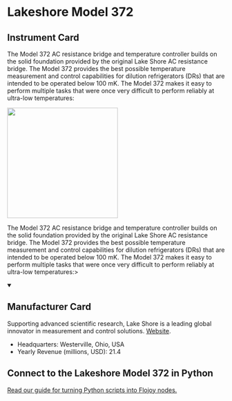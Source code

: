 
# Lakeshore Model 372

## Instrument Card

<div className="flex">

<div>

The Model 372 AC resistance bridge and temperature controller builds on the solid foundation provided by the original Lake Shore AC resistance bridge. The Model 372 provides the best possible temperature measurement and control capabilities for dilution refrigerators (DRs) that are intended to be operated below 100 mK. The Model 372 makes it easy to perform multiple tasks that were once very difficult to perform reliably at ultra-low temperatures:

</div>

<img width="256" src="https://v5.airtableusercontent.com/v1/19/19/1691539200000/6zG0iiaHi1o_eVPzjRzNog/RW3iCcw9VYvyguM8DxolaxuQZAKIIO9rgrQHY7tqGXgHqFll1V_D_HdDg3lDcjq3LXaNNNUNwG5AhZ_EAyLVbw/Kts99lXNNrDKcWXrJZvOD7GfNj8JQL49aHIK4tKKZXQ"/>

</div>

The Model 372 AC resistance bridge and temperature controller builds on the solid foundation provided by the original Lake Shore AC resistance bridge. The Model 372 provides the best possible temperature measurement and control capabilities for dilution refrigerators (DRs) that are intended to be operated below 100 mK. The Model 372 makes it easy to perform multiple tasks that were once very difficult to perform reliably at ultra-low temperatures:>

<details open>
<summary><h2>Manufacturer Card</h2></summary>

Supporting advanced scientific research, Lake Shore is a leading global innovator in measurement and control solutions. <a href="https://www.lakeshore.com/home">Website</a>.

<ul>
  <li>Headquarters: Westerville, Ohio, USA</li>
  <li>Yearly Revenue (millions, USD): 21.4</li>
</ul>
</details>

## Connect to the Lakeshore Model 372 in Python

[Read our guide for turning Python scripts into Flojoy nodes.](https://docs.flojoy.ai/custom-nodes/creating-custom-node/)


